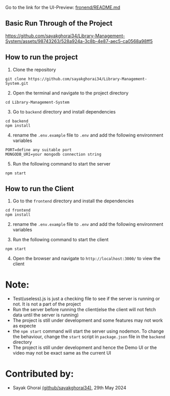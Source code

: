 Go to the link for the UI-Preview: [fronend/README.md](https://github.com/sayakghorai34/Library-Management-System/blob/main/frontend/README.md)

## Basic Run Through of the Project

https://github.com/sayakghorai34/Library-Management-System/assets/98743263/528a924a-3c8b-4e87-aec5-ca0568a98ff5


 
## How to run the project
1. Clone the repository
```
git clone https://github.com/sayakghorai34/Library-Management-System.git
```
2. Open the terminal and navigate to the project directory
```
cd Library-Management-System
```
3. Go to `backend` directory and install dependencies
```
cd backend
npm install
```
4. rename the `.env.example` file to `.env` and add the following environment variables
```
PORT=define any suitable port
MONGODB_URI=your mongodb connection string
```
5. Run the following command to start the server
```
npm start
```
## How to run the Client
1. Go to the `frontend` directory and install the dependencies
```
cd frontend
npm install
```
2. rename the `.env.example` file to `.env` and add the following environment variables

3. Run the following command to start the client
```
npm start
```
4. Open the browser and navigate to `http://localhost:3000/` to view the client

# Note:
 - Test(useless).js is just a checking file to see if the server is running or not. It is not a part of the project
 - Run the server before running the client(else the client will not fetch data until the server is running)
 - The project is still under development and some features may not work as expecte 
 - the `npm start` command will start the server using nodemon. To change the behaviour, change the `start` script in `package.json` file in the `backend` directory
 - The project is still under development and hence the Demo UI or the video may not be exact same as the current UI

# Contributed by:
 - Sayak Ghorai [(github/sayakghorai34)](https://github.com/sayakghorai34), 29th May 2024 
